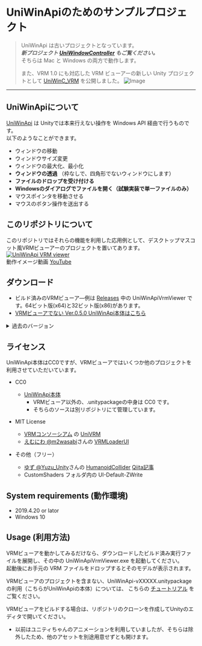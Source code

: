 # UniWinApiのためのサンプルプロジェクト

> UniWinApi は古いプロジェクトとなっています。   
> ***新プロジェクト [UniWindowController](https://github.com/kirurobo/uniwindowcontroller) もご覧ください。***  
> そちらは Mac と Windows の両方で動作します。  
> 
> また、VRM 1.0 にも対応した VRM ビューアーの新しい Unity プロジェクトとして [UniWinC_VRM](https://github.com/kirurobo/UniWinc_VRM) を公開しました。
> ![Image](https://github.com/user-attachments/assets/e181395c-0825-441c-8688-a948a1fdadee)
---


## UniWinApiについて

[UniWinApi](https://github.com/kirurobo/UniWinApiAsset) は Unityでは本来行えない操作を Windows API 経由で行うものです。  
以下のようなことができます。  

* ウィンドウの移動
* ウィンドウサイズ変更
* ウィンドウの最大化、最小化
* **ウィンドウの透過** （枠なしで、四角形でないウィンドウにします） 
* **ファイルのドロップを受け付ける**
* **Windowsのダイアログでファイルを開く（試験実装で単一ファイルのみ）**
* マウスポインタを移動させる
* マウスのボタン操作を送出する


## このリポジトリについて

このリポジトリではそれらの機能を利用した応用例として、デスクトップマスコット風VRMビューアーのプロジェクトを置いてあります。  
[![UniWinApi VRM viewer](http://i.ytimg.com/vi/cq2g-hIGlAs/mqdefault.jpg)](https://youtu.be/cq2g-hIGlAs "UniWinApi VRM viewer v0.4.0 beta")  
動作イメージ動画 [YouTube](https://youtu.be/cq2g-hIGlAs)


## ダウンロード

* ビルド済みのVRMビューア―例は [Releases](https://github.com/kirurobo/UniWinApi/releases) 中の UniWinApiVrmViewer です。64ビット版(x64)と32ビット版(x86)があります。
* [VRMビューアでない Ver.0.5.0 UniWinApi本体はこちら](https://github.com/kirurobo/UniWinApi/releases/tag/v0.5.0)
<details>
  <summary>過去のバージョン</summary>
  
* [Ver.0.6.0 管理者として実行時にもドロップ受付の設定を追加](https://github.com/kirurobo/UniWinApi/releases/tag/v0.6.0)
* [Ver.0.5.0 レイヤードウィンドウも選択可に](https://github.com/kirurobo/UniWinApi/releases/tag/v0.5.0)
* [Ver.0.4.0-beta 色々改造](https://github.com/kirurobo/UniWinApi/releases/tag/v0.4.0beta)
* [Ver.0.3.3 UniVRM 0.44に](https://github.com/kirurobo/UniWinApi/releases/tag/v0.3.3)
* [Ver.0.3.2 マウスを追う](https://github.com/kirurobo/UniWinApi/releases/tag/v0.3.2)
* [Ver.0.3.1 最初から透明化](https://github.com/kirurobo/UniWinApi/releases/tag/v0.3.1)
* [Ver.0.3.0 照明の回転と並進移動も追加](https://github.com/kirurobo/UniWinApi/releases/tag/v0.3.0)
* [Ver.0.2.3 UniVRM 0.42に。カメラFOVを10度に](https://github.com/kirurobo/UniWinApi/releases/tag/v0.2.3)
* [Ver.0.2.2 ライトを白色に](https://github.com/kirurobo/UniWinApi/releases/tag/v0.2.2)
* [Ver.0.2.1 シェーダー修正後](https://github.com/kirurobo/UniWinApi/releases/download/v0.2.1/UniWinApiVrmViewer_x64_v0.2.1.zip)
* [Ver.0.2.0 初版](https://github.com/kirurobo/UniWinApi/releases/download/v0.2.0/UniWinApiVrmViewer_x64.zip)

</details>

## ライセンス

UniWinApi本体はCC0ですが、VRMビューアではいくつか他のプロジェクトを利用させていただいています。

* CC0
  * [UniWinApi本体](http://github.com/kirurobo/UniWinApiAsset)
    * VRMビューア以外の、.unitypackageの中身は CC0 です。
    * そちらのソースは別リポジトリにて管理しています。

* MIT License
  * [VRMコンソーシアム](https://vrm-consortium.org/) の [UniVRM](https://github.com/dwango/UniVRM/)
  * [えむにわ @m2wasabi](https://twitter.com/m2wasabi)さんの [VRMLoaderUI](https://github.com/m2wasabi/VRMLoaderUI/)

* その他（フリー）
  * [ゆず @Yuzu_Unity](https://twitter.com/Yuzu_Unity)さんの [HumanoidCollider](https://github.com/yuzu-unity/HumanoidCollider) [Qiita記事](https://qiita.com/Yuzu_Unity/items/b645ecb76816b4f44cf9)
  * CustomShaders フォルダ内の UI-Default-ZWrite


## System requirements (動作環境)

* 2019.4.20 or lator
* Windows 10


## Usage (利用方法)

VRMビューアを動かしてみるだけなら、ダウンロードしたビルド済み実行ファイルを展開し、その中の UniWinApiVrmViewer.exe を起動してください。  
起動後にお手元の VRM ファイルをドロップするとそのモデルが表示されます。

VRMビューアのプロジェクトを含まない、UniWinApi-vXXXXX.unitypackage の利用（こちらがUniWinApiの本体）については、
こちらの [チュートリアル](https://github.com/kirurobo/UniWinApi/blob/master/docs/index_jp.md) をご覧ください。

VRMビューアをビルドする場合は、リポジトリのクローンを作成してUnityのエディタで開いてください。
* 以前はユニティちゃんのアニメーションを利用していましたが、そちらは除外したため、他のアセットを別途用意せずとも開けます。
